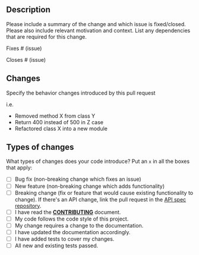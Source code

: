 ## Description

Please include a summary of the change and which issue is fixed/closed. Please also include relevant motivation and context. List any dependencies that are required for this change.

Fixes # (issue)

Closes # (issue)

## Changes

Specify the behavior changes introduced by this pull request

i.e.

- Removed method X from class Y
- Return 400 instead of 500 in Z case
- Refactored class X into a new module

## Types of changes

What types of changes does your code introduce? Put an `x` in all the boxes that apply:

- [ ] Bug fix (non-breaking change which fixes an issue)
- [ ] New feature (non-breaking change which adds functionality)
- [ ] Breaking change (fix or feature that would cause existing functionality to change). If there's an API change, link the pull request in the [API spec repository](https://github.com/decentraland/catalyst-api-specs).
- [ ] I have read the [**CONTRIBUTING**](https://github.com/decentraland/catalyst/blob/master/docs/CONTRIBUTING.md) document.
- [ ] My code follows the code style of this project.
- [ ] My change requires a change to the documentation.
- [ ] I have updated the documentation accordingly.
- [ ] I have added tests to cover my changes.
- [ ] All new and existing tests passed.
